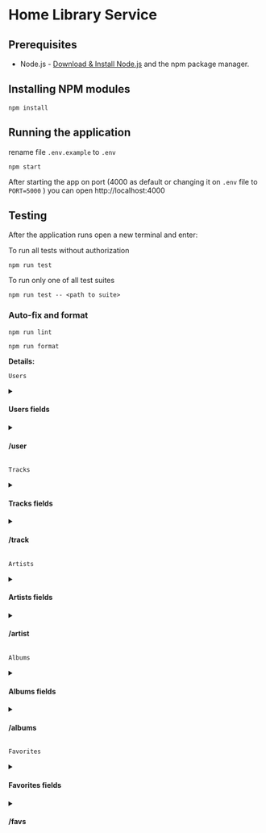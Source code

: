 
# Home Library Service

## Prerequisites

- Node.js - [Download & Install Node.js](https://nodejs.org/en/download/) and the npm package manager.

## Installing NPM modules

```
npm install
```

## Running the application

rename file `.env.example` to `.env`

```
npm start
```

After starting the app on port (4000 as default or changing it on `.env` file to `PORT=5000` ) you can open http://localhost:4000

## Testing

After the application runs open a new terminal and enter:

To run all tests without authorization

```
npm run test
```

To run only one of all test suites

```
npm run test -- <path to suite>
```

### Auto-fix and format

```
npm run lint
```

```
npm run format
```

**Details:**

`Users`

<details>
<summary><h4>Users fields</h4></summary>
<pre>
  {
    id: string; // uuid v4
    login: string;
    password: string;
    version: number; // integer number, increments on update
    createdAt: number; // timestamp of creation
    updatedAt: number; // timestamp of last update
  }
</pre>
</details>
<details>
<summary><h4>/user</h4></summary>

The user's password does not exist from the server response.

- `GET /user` - get all users
  - Server answer with `status code` **200** and all users records
- `GET /user/:id` - get single user by id

  - Server answer with `status code` **200** and record with `id === userId` if it exists
  - Server answer with `status code` **400** if `userId` is invalid (not `uuid`)
  - Server answer with `status code` **404** if a record with `id === userId` doesn't exist

- `POST /user` - create a user

  ```javascript
  {
    login: string;
    password: string;
  }
  ```

  - Server answer with `status code` **201** and newly created record if the request is valid
  - Server answer with `status code` **400** if request `body` does not contain **required** fields

- `PUT /user/:id` - update the user's password
  ```javascript
  {
    oldPassword: string; // previous password
    newPassword: string; // new password
  }
  ```
  - Server answer with` status code` **200** and updated record if request is valid
  - Server answer with` status code` **400** if `userId` is invalid (not `uuid`)
  - Server answer with` status code` **404** if a record with `id === userId` doesn't exist
  - Server answer with` status code` **403** if `oldPassword` is wrong
- `DELETE /user/:id` - delete the user

  - Server answer with `status code` **204** if the record is found and deleted
  - Server answer with `status code` **400** if `userId` is invalid (not `uuid`)
  - Server answer with `status code` **404** if record with `id === userId` doesn't exist
  </details>

`Tracks`

<details>
<summary><h4>Tracks fields</h4></summary>
<pre>
  {
    id: string; // uuid v4
    name: string;
    artistId: string | null; // refers to Artist
    albumId: string | null; // refers to Album
    duration: number; // integer number
  }
</pre>
</details>

<details>
<summary><h4>/track</h4></summary>

- `GET /track` - get all tracks
  - Server answer with `status code` **200** and all tracks records
- `GET /track/:id` - get a single track by id
  - Serveshould answer with `status code` **200** and record with `id === trackId` if it exists
  - Server answer with `status code` **400** if `trackId` is invalid (not `uuid`)
  - Server answer with `status code` **404** if record with `id === trackId` doesn't exist
- `POST /track` - create a new track

  ```javascript
  {
    name: string;
    artistId: string;
    albumId: string;
    duration: number;
  }
  ```

  - Server answer with `status code` **201** and newly created record if the request is valid
  - Server answer with `status code` **400** if request `body` does not contain **required** fields

- `PUT /track/:id` - update track info

  ```javascript
  optional fields{
    name: string;
    artistId: string;
    albumId: string;
    duration: number;
  }
  ```

  - Server answer with` status code` **200** and updated record if the request is valid
  - Server answer with` status code` **400** if `trackId` is invalid (not `uuid`)
  - Server answer with` status code` **404** if a record with `id === trackId` doesn't exist

- `DELETE /track/:id` - delete track

  - Server answer with `status code` **204** if the record is found and deleted
  - Server answer with `status code` **400** if `trackId` is invalid (not `uuid`)
  - Server answer with `status code` **404** if a record with `id === trackId` doesn't exist
  </details>

`Artists`
<details>
<summary><h4>Artists fields</h4></summary>
<pre>
{
  id: string; // uuid v4
  name: string;
  grammy: boolean;
}
</pre>
</details>

<details>
<summary><h4>/artist</h4></summary>

- `GET /artist` - get all artists
  - Server answer with `status code` **200** and all artist's records
- `GET /artist/:id` - get a single artist by id
  - Server answer with `status code` **200** and record with `id === artistId` if it exists
  - Server answer with `status code` **400** if `artistId` is invalid (not `uuid`)
  - Server answer with `status code` **404** if a record with `id === artistId` doesn't exist
- `POST /artist` - create a new artist

```javascript
{
  name: string;
  grammy: boolean;
}
```

- Server answer with `status code` **201** and newly created record if the request is valid
- Server answer with `status code` **400** if request `body` does not contain **required** fields
- `PUT /artist/:id` - update artist info

```javascript
{
  name: string;
  grammy: boolean;
}
```

- Server answer with` status code` **200** and updated record if the request is valid
- Server answer with` status code` **400** if `artist` is invalid (not `uuid`)
- Server answer with` status code` **404** if a record with `id === artistId` doesn't exist
- `DELETE /artist/:id` - delete an album

  - Server answer with `status code` **204** if the record is found and deleted
  - Server answer with `status code` **400** if `artistId` is invalid (not `uuid`)
  - Server answer with `status code` **404** if a record with `id === artistId` doesn't exist
  </details>

`Albums`
<details>
<summary><h4>Albums fields</h4></summary>
<pre>
{
  id: string; // uuid v4
  name: string;
  year: number;
  artistId: string | null; // refers to Artist
}
</pre>
</details>

<details>
<summary><h4>/albums</h4></summary>

- `GET /album` - get all albums
  - Server answer with `status code` **200** and all albums records
- `GET /album/:id` - get a single album by id
  - Server answer with `status code` **200** and record with `id === albumId` if it exists
  - Server answer with `status code` **400** if `albumId` is invalid (not `uuid`)
  - Server answer with `status code` **404** if a record with `id === albumId` doesn't exist
- `POST /album` - Create a new album

```javascript
{
  name: string;
  year: number;
  artistId: string | null; // refers to Artist
}
```

- Server answer with `status code` **201** and newly created record if the request is valid
- Server answer with `status code` **400** if request `body` does not contain **required** fields
- `PUT /album/:id` - update album info

```javascript
{
  name: string;
  year: number;
  artistId: string | null; // refers to Artist
}
```

- Server answer with` status code` **200** and updated record if the request is valid
- Server answer with` status code` **400** if `albumId` is invalid (not `uuid`)
- Server answer with` status code` **404** if a record with `id === albumId` doesn't exist
- `DELETE /album/:id` - delete an album

  - Server answer with `status code` **204** if the record is found and deleted
  - Server answer with `status code` **400** if `albumId` is invalid (not `uuid`)
  - Server answer with `status code` **404** if a record with `id === albumId` doesn't exist
  </details>

`Favorites`

<details>
<summary><h4>Favorites fields</h4></summary>
<pre>
{
  artists: string[]; // favorite artists
  albums: string[]; // favorite albums
  tracks: string[]; // favorite tracks
}
</pre>
</details>

<details>
<summary><h4>/favs</h4></summary>
A non-existing entity can't be added to `Favorites`.

- `GET /favs` - get all favorites

  - Server answered with `status code` **200** and all favorite records (**not their ids**), split by entity type:

  ```javascript
  {
    artists: Artist[];
    albums: Album[];
    tracks: Track[];
  }
  ```

- `POST /favs/track/:id` - add the track to the favorites
  - Server answer with `status code` **201** if track with `id === trackId` exists
  - Server answer with `status code` **400** if `trackId` is invalid (not `uuid`)
  - Server answer with `status code` **422** if track with `id === trackId` doesn't exist
- `DELETE /favs/track/:id` - delete the track from favorites
  - Server answer with `status code` **204** if the track was in favorites and now its deleted id is found and deleted
  - Server answer with `status code` **400** if `trackId` is invalid (not `uuid`)
  - Server answer with `status code` **404** if the corresponding track is not favorite
- `POST /favs/album/:id` - add the album to the favorites
  - Server answer with `status code` **201** if album with `id === albumId` exists
  - Server answer with `status code` **400** if `albumId` is invalid (not `uuid`)
  - Server answer with `status code` **422** if an album with `id === albumId` doesn't exist
- `DELETE /favs/album/:id` - delete the album from favorites
  - Server answer with `status code` **204** if the album was in favorites and now its deleted id is found and deleted
  - Server answer with `status code` **400** if `albumId` is invalid (not `uuid`)
  - Server answer with `status code` **404** if the corresponding album is not favorite
- `POST /favs/artist/:id` - add artist to the favorites
  - Server answer with `status code` **201** if artist with `id === artistId` exists
  - Server answer with `status code` **400** if `artistId` is invalid (not `uuid`)
  - Server answer with `status code` **422** if an artist with `id === artistId` doesn't exist
- `DELETE /favs/artist/:id` - delete artist from favorites
  - Server answer with `status code` **204** if the artist was in favorites and now its deleted id is found and deleted
  - Server answer with `status code` **400** if `artistId` is invalid (not `uuid`)
  - Server answer with `status code` **404** if the corresponding artist is not favorite

When you delete `Artist`, `Album` or `Track`, its `id` is deleted from favorites (it was there) and references to it in other entities are equal `null`. For example: `Artist` is deleted => this `artistId` in corresponding `Albums`'s and `Track`'s equal `null` + this artist's `id` is deleted from favorites, same logic for `Album` and `Track`.

</details>
